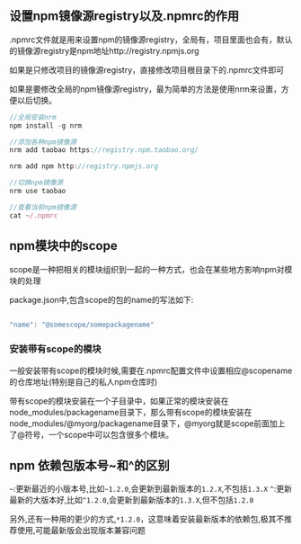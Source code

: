 ## 设置npm镜像源registry以及.npmrc的作用

.npmrc文件就是用来设置npm的镜像源registry，全局有，项目里面也会有，默认的镜像源registry是npm地址http://registry.npmjs.org

如果是只修改项目的镜像源registry，直接修改项目根目录下的.npmrc文件即可

如果是要修改全局的npm镜像源registry，最为简单的方法是使用nrm来设置，方便以后切换。

```javascript
//全局安装nrm
npm install -g nrm 

//添加各种npm镜像源
nrm add taobao https://registry.npm.taobao.org/

nrm add npm http://registry.npmjs.org

//切换npm镜像源
nrm use taobao

//查看当前npm镜像源
cat ~/.npmrc

```

## npm模块中的scope

scope是一种把相关的模块组织到一起的一种方式，也会在某些地方影响npm对模块的处理

package.json中,包含scope的包的name的写法如下:

```javascript

"name": "@somescope/somepackagename"

```

### 安装带有scope的模块

一般安装带有scope的模块时候,需要在.npmrc配置文件中设置相应@scopename的仓库地址(特别是自己的私人npm仓库时)

带有scope的模块安装在一个子目录中，如果正常的模块安装在node_modules/packagename目录下，那么带有scope的模块安装在node_modules/@myorg/packagename目录下，@myorg就是scope前面加上了@符号，一个scope中可以包含很多个模块。

## npm 依赖包版本号~和^的区别

`~`:更新最近的小版本号,比如`~1.2.0`,会更新到最新版本的`1.2.X`,不包括`1.3.X`
`^`:更新最新的大版本好,比如`^1.2.0`,会更新到最新版本的`1.3.X`,但不包括`1.2.0`

另外,还有一种用的更少的方式,`*1.2.0`，这意味着安装最新版本的依赖包,极其不推荐使用,可能最新版会出现版本兼容问题


